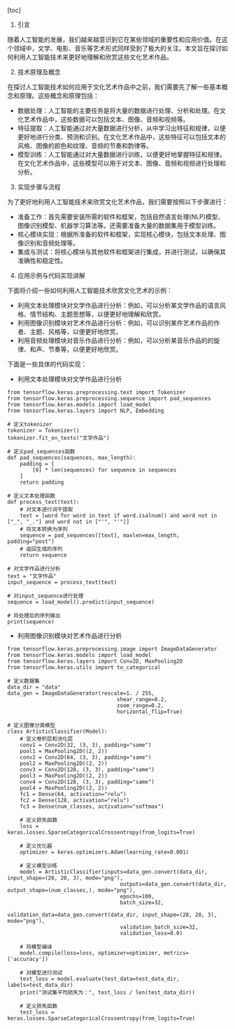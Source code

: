 
[toc]                    
                
                
1. 引言

随着人工智能的发展，我们越来越意识到它在某些领域的重要性和应用价值。在这个领域中，文学、电影、音乐等艺术形式同样受到了极大的关注。本文旨在探讨如何利用人工智能技术来更好地理解和欣赏这些文化艺术作品。

2. 技术原理及概念

在探讨人工智能技术如何应用于文化艺术作品中之前，我们需要先了解一些基本概念和原理。这些概念和原理包括：

- 数据处理：人工智能的主要任务是将大量的数据进行处理、分析和处理。在文化艺术作品中，这些数据可以包括文本、图像、音频和视频等。
- 特征提取：人工智能通过对大量数据进行分析，从中学习出特征和规律，以便更好地进行分类、预测和识别。在文化艺术作品中，这些特征可以包括文本的风格、图像的颜色和纹理、音频的节奏和韵律等。
- 模型训练：人工智能通过对大量数据进行训练，以便更好地掌握特征和规律。在文化艺术作品中，这些模型可以用于对文本、图像、音频和视频进行处理和分析。

3. 实现步骤与流程

为了更好地利用人工智能技术来欣赏文化艺术作品，我们需要按照以下步骤进行：

- 准备工作：首先需要安装所需的软件和框架，包括自然语言处理(NLP)模型、图像识别模型、机器学习算法等。还需要准备大量的数据集用于模型训练。
- 核心模块实现：根据所准备的软件和框架，实现核心模块，包括文本处理、图像识别和音频处理等。
- 集成与测试：将核心模块与其他软件和框架进行集成，并进行测试，以确保其准确性和稳定性。

4. 应用示例与代码实现讲解

下面将介绍一些如何利用人工智能技术欣赏文化艺术的示例：

- 利用文本处理模块对文学作品进行分析：例如，可以分析某文学作品的语言风格、情节结构、主题思想等，以便更好地理解和欣赏。
- 利用图像识别模块对艺术作品进行分析：例如，可以识别某件艺术作品的作者、主题、风格等，以便更好地欣赏。
- 利用音频处理模块对音乐作品进行分析：例如，可以分析某音乐作品的的旋律、和声、节奏等，以便更好地欣赏。

下面是一些具体的代码实现：

- 利用文本处理模块对文学作品进行分析
```
from tensorflow.keras.preprocessing.text import Tokenizer
from tensorflow.keras.preprocessing.sequence import pad_sequences
from tensorflow.keras.models import load_model
from tensorflow.keras.layers import NLP, Embedding

# 定义tokenizer
tokenizer = Tokenizer()
tokenizer.fit_on_texts("文学作品")

# 定义pad_sequences函数
def pad_sequences(sequences, max_length):
    padding = [
        [0] * len(sequences) for sequence in sequences
    ]
    return padding

# 定义文本处理函数
def process_text(text):
    # 对文本进行词干提取
    text = [word for word in text if word.isalnum() and word not in ["_", "_."] and word not in ["'", "'"]]
    # 将文本转换为序列
    sequence = pad_sequences([text], maxlen=max_length, padding="post")
    # 返回生成的序列
    return sequence

# 对文学作品进行分析
text = "文学作品"
input_sequence = process_text(text)

# 对input_sequence进行处理
sequence = load_model().predict(input_sequence)

# 将处理后的序列输出
print(sequence)
```

- 利用图像识别模块对艺术作品进行分析
```
from tensorflow.keras.preprocessing.image import ImageDataGenerator
from tensorflow.keras.models import load_model
from tensorflow.keras.layers import Conv2D, MaxPooling2D
from tensorflow.keras.utils import to_categorical

# 定义数据集
data_dir = "data"
data_gen = ImageDataGenerator(rescale=1. / 255,
                                   shear_range=0.2,
                                   zoom_range=0.2,
                                   horizontal_flip=True)

# 定义图像分类模型
class ArtisticClassifier(Model):
    # 定义卷积层和池化层
    conv1 = Conv2D(32, (3, 3), padding="same")
    pool1 = MaxPooling2D((2, 2))
    conv2 = Conv2D(64, (3, 3), padding="same")
    pool2 = MaxPooling2D((2, 2))
    conv3 = Conv2D(128, (3, 3), padding="same")
    pool3 = MaxPooling2D((2, 2))
    conv4 = Conv2D(128, (3, 3), padding="same")
    pool4 = MaxPooling2D((2, 2))
    fc1 = Dense(64, activation="relu")
    fc2 = Dense(128, activation="relu")
    fc3 = Dense(num_classes, activation="softmax")
    
    # 定义损失函数
    loss = keras.losses.SparseCategoricalCrossentropy(from_logits=True)
    
    # 定义优化器
    optimizer = keras.optimizers.Adam(learning_rate=0.001)

    # 定义模型训练
    model = ArtisticClassifier(inputs=data_gen.convert(data_dir, input_shape=(28, 28, 3), mode="png"),
                                    outputs=data_gen.convert(data_dir, output_shape=(num_classes,), mode="png"),
                                    epochs=100,
                                    batch_size=32,
                                    validation_data=data_gen.convert(data_dir, input_shape=(28, 28, 3), mode="png"),
                                    validation_batch_size=32,
                                    validation_loss=0.0)

    # 将模型编译
    model.compile(loss=loss, optimizer=optimizer, metrics=['accuracy'])

    # 对模型进行测试
    test_loss = model.evaluate(test_data=test_data_dir, labels=test_data_dir)
    print("测试集平均损失为：", test_loss / len(test_data_dir))

    # 定义损失函数
    test_loss = keras.losses.SparseCategoricalCrossentropy(from_logits=True)
```

